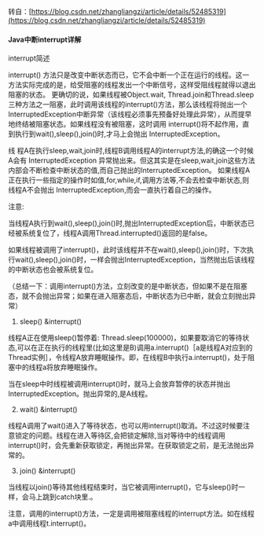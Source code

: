 转自：[https://blog.csdn.net/zhangliangzi/article/details/52485319](https://blog.csdn.net/zhangliangzi/article/details/52485319)

#### Java中断interrupt详解

interrupt简述

interrupt() 方法只是改变中断状态而已，它不会中断一个正在运行的线程。这一方法实际完成的是，给受阻塞的线程发出一个中断信号，这样受阻线程就得以退出阻塞的状态。 更确切的说，如果线程被Object.wait, Thread.join和Thread.sleep三种方法之一阻塞，此时调用该线程的interrupt()方法，那么该线程将抛出一个 InterruptedException中断异常（该线程必须事先预备好处理此异常），从而提早地终结被阻塞状态。如果线程没有被阻塞，这时调用 interrupt()将不起作用，直到执行到wait(),sleep(),join()时,才马上会抛出 InterruptedException。

线 程A在执行sleep,wait,join时,线程B调用线程A的interrupt方法,的确这一个时候A会有 InterruptedException 异常抛出来。但这其实是在sleep,wait,join这些方法内部会不断检查中断状态的值,而自己抛出的InterruptedException。 如果线程A正在执行一些指定的操作时如值,for,while,if,调用方法等,不会去检查中断状态,则线程A不会抛出 InterruptedException,而会一直执行着自己的操作。

注意:

当线程A执行到wait(),sleep(),join()时,抛出InterruptedException后，中断状态已经被系统复位了，线程A调用Thread.interrupted()返回的是false。

如果线程被调用了interrupt()，此时该线程并不在wait(),sleep(),join()时，下次执行wait(),sleep(),join()时，一样会抛出InterruptedException，当然抛出后该线程的中断状态也会被系统复位。

（总结一下：调用interrupt()方法，立刻改变的是中断状态，但如果不是在阻塞态，就不会抛出异常；如果在进入阻塞态后，中断状态为已中断，就会立刻抛出异常）

1. sleep() &interrupt()

线程A正在使用sleep()暂停着: Thread.sleep(100000)，如果要取消它的等待状态,可以在正在执行的线程里(比如这里是B)调用a.interrupt()［a是线程A对应到的Thread实例］，令线程A放弃睡眠操作。即，在线程B中执行a.interrupt()，处于阻塞中的线程a将放弃睡眠操作。

当在sleep中时线程被调用interrupt()时，就马上会放弃暂停的状态并抛出InterruptedException。抛出异常的,是A线程。

2. wait() &interrupt()

线程A调用了wait()进入了等待状态，也可以用interrupt()取消。不过这时候要注意锁定的问题。线程在进入等待区,会把锁定解除,当对等待中的线程调用interrupt()时，会先重新获取锁定，再抛出异常。在获取锁定之前，是无法抛出异常的。

3. join() &interrupt()

当线程以join()等待其他线程结束时，当它被调用interrupt()，它与sleep()时一样，会马上跳到catch块里.。

注意，调用的interrupt()方法，一定是调用被阻塞线程的interrupt方法。如在线程a中调用线程t.interrupt()。
